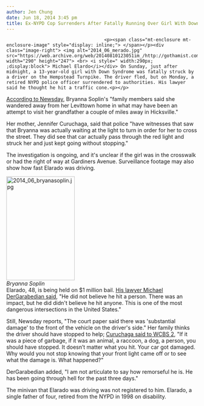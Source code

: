 ```yaml
---
author: Jen Chung
date: Jun 18, 2014 3:45 pm
title: Ex-NYPD Cop Surrenders After Fatally Running Over Girl With Down Syndrome
---
```


	
										<p><span class="mt-enclosure mt-enclosure-image" style="display: inline;"> </span></p><div class="image-right"> <img alt="2014_06_merado.jpg" src="https://web.archive.org/web/20140810123051im_/http://gothamist.com/attachments/jen/2014_06_merado.jpg" width="290" height="247"> <br> <i style=" width:290px; ;display:block"> Michael Elardo</i></div> On Sunday, just after midnight, a 13-year-old girl with Down Syndrome was fatally struck by a driver on the Hempstead Turnpike. The driver fled, but on Monday, a retired NYPD police officer surrendered to authorities. His lawyer said he thought he hit a traffic cone.<p></p>

<p><a href="https://web.archive.org/web/20140810123051/http://www.newsday.com/long-island/nassau/driver-sought-in-hempstead-turnpike-hit-run-that-killed-bryanna-soplin-1.8459123">According to Newsday</a>, Bryanna Soplin&apos;s &quot;family members said she wandered away from her Levittown home in what may have been an attempt to visit her grandfather a couple of miles away in Hicksville.&quot; </p>

<p>Her mother, Jennifer Curuchaga, said that police &quot;have witnesses that saw that Bryanna was actually waiting at the light to turn in order for her to cross the street. They did see that car actually pass through the red light and struck her and just kept going without stopping.&quot; </p>

<p>The investigation is ongoing, and it&apos;s unclear if the girl was in the crosswalk or had the right of way at Gardiners Avenue. Surveillance footage may also show how fast Elarado was driving.</p>

<p><span class="mt-enclosure mt-enclosure-image" style="display: inline;"> </span></p><div class="image-left"> <img alt="2014_06_bryanasoplin.jpg" src="https://web.archive.org/web/20140810123051im_/http://gothamist.com/attachments/jen/2014_06_bryanasoplin.jpg" width="180" height="273"> <br> <i style=" width:180px; ;display:block"> Bryanna Soplin</i></div> Elarado, 48, is being held on $1 million bail. <a href="https://web.archive.org/web/20140810123051/http://www.newsday.com/long-island/nassau/michael-elardo-arrested-in-hit-run-death-of-bryanna-soplin-1.8471365">His lawyer Michael DerGarabedian said</a>, &quot;He did not believe he hit a person. There was an impact, but he did didn&apos;t believe he hit anyone. This is one of the most dangerous intersections in the United States.&quot; <p></p>

<p>Still, Newsday reports, &quot;The court paper said there was &apos;substantial damage&apos; to the front of the vehicle on the driver&apos;s side.&quot; Her family thinks the driver should have stopped to help; <a href="https://web.archive.org/web/20140810123051/http://newyork.cbslocal.com/2014/06/17/police-suspect-surrenders-in-levittown-hit-and-run-crash-that-killed-13-year-old-girl/">Curuchaga said to WCBS 2</a>, &quot;If it was a piece of garbage, if it was an animal, a raccoon, a dog, a person, you should have stopped. It doesn&#x2019;t matter what you hit. Your car got damaged. Why would you not stop knowing that your front light came off or to see what the damage is. What happened?&quot;</p>

<p>DerGarabedian added, &quot;I am not articulate to say how remorseful he is. He has been going through hell for the past three days.&quot; </p>

<p>The minivan that Elarado was driving was not registered to him. Elarado, a single father of four, retired from the NYPD in 1998 on disability. </p>					
										
									
				